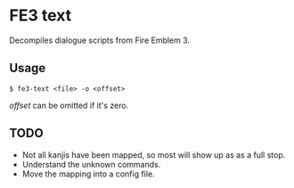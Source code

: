 # FE3 text

Decompiles dialogue scripts from Fire Emblem 3.

## Usage

```console
$ fe3-text <file> -o <offset>
```
*offset* can be omitted if it's zero.

## TODO

- Not all kanjis have been mapped, so most will show up as as a full stop.
- Understand the unknown commands.
- Move the mapping into a config file.
